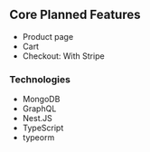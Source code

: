 ## Core Planned Features
- Product page
- Cart
- Checkout: With Stripe


### Technologies
- MongoDB
- GraphQL
- Nest.JS
- TypeScript
- typeorm